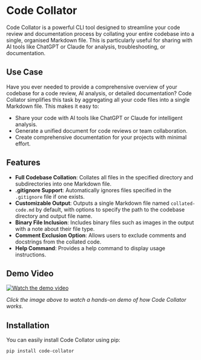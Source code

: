 # Code Collator

Code Collator is a powerful CLI tool designed to streamline your code review and documentation process by collating your entire codebase into a single, organised Markdown file. This is particularly useful for sharing with AI tools like ChatGPT or Claude for analysis, troubleshooting, or documentation.

## Use Case

Have you ever needed to provide a comprehensive overview of your codebase for a code review, AI analysis, or detailed documentation? Code Collator simplifies this task by aggregating all your code files into a single Markdown file. This makes it easy to:

- Share your code with AI tools like ChatGPT or Claude for intelligent analysis.
- Generate a unified document for code reviews or team collaboration.
- Create comprehensive documentation for your projects with minimal effort.

## Features

- **Full Codebase Collation**: Collates all files in the specified directory and subdirectories into one Markdown file.
- **.gitignore Support**: Automatically ignores files specified in the `.gitignore` file if one exists.
- **Customizable Output**: Outputs a single Markdown file named `collated-code.md` by default, with options to specify the path to the codebase directory and output file name.
- **Binary File Inclusion**: Includes binary files such as images in the output with a note about their file type.
- **Comment Exclusion Option**: Allows users to exclude comments and docstrings from the collated code.
- **Help Command**: Provides a help command to display usage instructions.

## Demo Video

[![Watch the demo video](https://img.youtube.com/vi/e8Ep_NOi_xU/0.jpg)](https://youtu.be/e8Ep_NOi_xU)

*Click the image above to watch a hands-on demo of how Code Collator works.*

## Installation

You can easily install Code Collator using pip:

```sh
pip install code-collator
